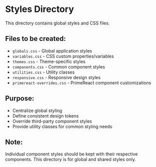 # Styles Directory

This directory contains global styles and CSS files.

## Files to be created:

- `globals.css` - Global application styles
- `variables.css` - CSS custom properties/variables
- `themes.css` - Theme-specific styles
- `components.css` - Common component styles
- `utilities.css` - Utility classes
- `responsive.css` - Responsive design styles
- `primereact-overrides.css` - PrimeReact component customizations

## Purpose:
- Centralize global styling
- Define consistent design tokens
- Override third-party component styles
- Provide utility classes for common styling needs

## Note:
Individual component styles should be kept with their respective components.
This directory is for global and shared styles only.
